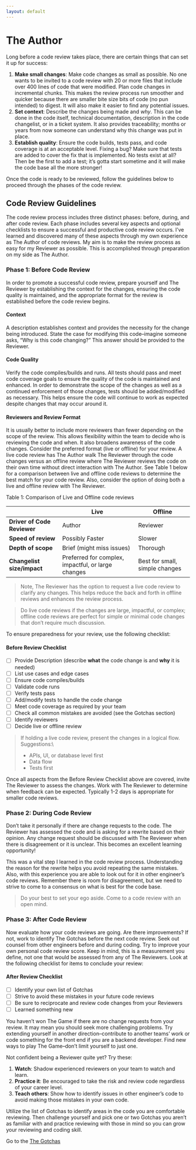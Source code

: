 ```yaml
---
layout: default
---
```


# The Author
Long before a code review takes place, there are certain things that can set it up for success:  
1. **Make small changes**: Make code changes as small as possible.  No one wants to be invited to a code review with 20 or more files that include over 400 lines of code that were modified.  Plan code changes in incremental chunks.  This makes the review process run smoother and quicker because there are smaller bite size bits of code (no pun intended) to digest.  It will also make it easier to find any potential issues.
2. **Set context**: Describe the changes being made and *why*.  This can be done in the code itself, technical documentation, description in the code changelist, or in a ticket system. It also provides traceability; months or years from now someone can understand why this change was put in place.
3. **Establish quality**: Ensure the code builds, tests pass, and code coverage is at an acceptable level.  Fixing a bug?  Make sure that tests are added to cover the fix that is implemented.  No tests exist at all?  Then be the first to add a test; it’s gotta start sometime and it will make the code base all the more stronger!

Once the code is ready to be reviewed, follow the guidelines below to proceed through the phases of the code review.

## Code Review Guidelines
The code review process includes three distinct phases: before, during, and after code review.  Each phase includes several key aspects and optional checklists to ensure a successful and productive code review occurs.  I’ve learned and discovered many of these aspects through my own experience as The Author of code reviews.  My aim is to make the review process as easy for my Reviewer as possible.  This is accomplished through preparation on my side as The Author.

### Phase 1: Before Code Review
In order to promote a successful code review, prepare yourself and The Reviewer by establishing the context for the changes, ensuring the code quality is maintained, and the appropriate format for the review is established before the code review begins.

#### Context
A description establishes context and provides the necessity for the change being introduced.  State the case for modifying this code–imagine someone asks, “Why is this code changing?”  This answer should be provided to the Reviewer.

#### Code Quality
Verify the code compiles/builds and runs.  All tests should pass and meet code coverage goals to ensure the quality of the code is maintained and enhanced.  In order to demonstrate the scope of the changes as well as a continued enforcement of those changes, tests should be added/modified as necessary.  This helps ensure the code will continue to work as expected despite changes that may occur around it.

#### Reviewers and Review Format
It is usually better to include more reviewers than fewer depending on the scope of the review.  This allows flexibility within the team to decide who is reviewing the code and when.  It also broadens awareness of the code changes.  Consider the preferred format (live or offline) for your review.  A live code review has The Author walk The Reviewer through the code changes versus an offline review where The Reviewer reviews the code on their own time without direct interaction with The Author.  See Table 1 below for a comparison between live and offline code reviews to determine the best match for your code review.  Also, consider the option of doing both a live and offline review with The Reviewer.

Table 1: Comparison of Live and Offline code reviews

| | Live | Offline |
| --- | ---- | ------- |
| **Driver of Code Reviewer** | Author | Reviewer |
| **Speed of review** | Possibly Faster | Slower |
| **Depth of scope** | Brief (might miss issues) | Thorough |
| **Changelist size/impact** | Preferred for complex, impactful, or large changes | Best for small, simple changes |

> Note, The Reviewer has the option to request a live code review to clarify any changes.  This helps reduce the back and forth in offline reviews and enhances the review process.

> Do live code reviews if the changes are large, impactful, or complex; offline code reviews are perfect for simple or minimal code changes that don’t require much discussion. 

To ensure preparedness for your review, use the following checklist:

#### Before Review Checklist
- [ ] Provide Description (describe **what** the code change is and **why** it is needed)
- [ ] List use cases and edge cases
- [ ] Ensure code compiles/builds
- [ ] Validate code runs
- [ ] Verify tests pass
- [ ] Add/modify tests to handle the code change
- [ ] Meet code coverage as required by your team
- [ ] Check all common mistakes are avoided (see the Gotchas section)
- [ ] Identify reviewers
- [ ] Decide live or offline review

> If holding a live code review, present the changes in a logical flow.  Suggestions:\
> - APIs, UI, or database level first
> - Data flow
> - Tests first

Once all aspects from the Before Review Checklist above are covered, invite The Reviewer to assess the changes.  Work with The Reviewer to determine when feedback can be expected.  Typically 1-2 days is appropriate for smaller code reviews.

### Phase 2: During Code Review
Don’t take it personally if there are change requests to the code.  The Reviewer has assessed the code and is asking for a rewrite based on their opinion.  Any change request should be discussed with The Reviewer when there is disagreement or it is unclear.  This becomes an excellent learning opportunity!

This was a vital step I learned in the code review process.  Understanding the reason for the rewrite helps you avoid repeating the same mistakes.  Also, with this experience you are able to look out for it in other engineer’s code reviews.  Remember there is room for disagreement, but we need to strive to come to a consensus on what is best for the code base.

> Do your best to set your ego aside.  Come to a code review with an open mind.

### Phase 3: After Code Review
Now evaluate how your code reviews are going.  Are there improvements?  If not, work to identify The Gotchas before the next code review.  Seek out counsel from other engineers before and during coding.  Try to improve your own personal code review score.  Keep in mind, this is a measurement you define, not one that would be assessed from any of The Reviewers.  Look at the following checklist for items to conclude your review:

#### After Review Checklist
- [ ] Identify your own list of Gotchas
- [ ] Strive to avoid these mistakes in your future code reviews 
- [ ] Be sure to reciprocate and review code changes from your Reviewers
- [ ] Learned something new

You haven’t won The Game if there are no change requests from your review.  It may mean you should seek more challenging problems.  Try extending yourself in another direction–contribute to another teams’ work or code something for the front end if you are a backend developer.  Find new ways to play The Game–don’t limit yourself to just one.

Not confident being a Reviewer quite yet?  Try these:
1. **Watch**: Shadow experienced reviewers on your team to watch and learn. 
2. **Practice it**: Be encouraged to take the risk and review code regardless of your career level.
3. **Teach others**: Show how to identify issues in other engineer’s code to avoid making those mistakes in your own code.

Utilize the list of Gotchas to identify areas in the code you are comfortable reviewing.  Then challenge yourself and pick one or two Gotchas you aren’t as familiar with and practice reviewing with those in mind so you can grow your reviewing and coding skill.

Go to the [The Gotchas](gotchas_list)

